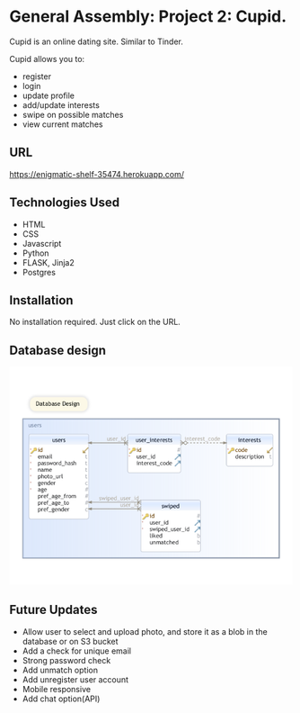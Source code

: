 # General Assembly: Project 2: Cupid.
Cupid is an online dating site. Similar to Tinder. 

Cupid allows you to:
- register
- login
- update profile
- add/update interests
- swipe on possible matches
- view current matches

## URL
https://enigmatic-shelf-35474.herokuapp.com/

## Technologies Used
- HTML
- CSS
- Javascript
- Python
- FLASK, Jinja2
- Postgres

## Installation
No installation required. Just click on the URL.

## Database design
![Cupid Database Diagram](database_diagram.png)

## Future Updates
- Allow user to select and upload photo, and store it as a blob in the database or on S3 bucket
- Add a check for unique email
- Strong password check
- Add unmatch option
- Add unregister user account
- Mobile responsive
- Add chat option(API)